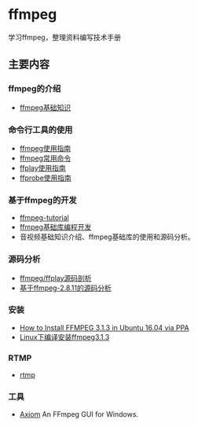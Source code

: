 # ffmpeg
学习ffmpeg，整理资料编写技术手册

## 主要内容

### ffmpeg的介绍
+ [ffmpeg基础知识](./src/01_ffmpeg.md)

### 命令行工具的使用
+ [ffmpeg使用指南](./src/B_FFmpeg使用指南.md)
+ [ffmpeg常用命令](./src/B_1_FFmpeg常用命令.md)
+ [ffplay使用指南](./src/A_FFplay使用指南.md)
+ [ffprobe使用指南](./src/C_FFprobe使用指南.md)

### 基于ffmpeg的开发
+ [ffmpeg-tutorial](https://github.com/feixiao/ffmpeg-tutorial)
+ [ffmpeg基础库编程开发](http://download.csdn.net/detail/czc1009/7028295) 
+ 音视频基础知识介绍、ffmpeg基础库的使用和源码分析。

### 源码分析
+ [ffmpeg/ffplay源码剖析](https://github.com/feixiao/ffsrc)
+ [基于ffmpeg-2.8.11的源码分析](https://github.com/feixiao/ffmpeg-2.8.11)


### 安装
+ [How to Install FFMPEG 3.1.3 in Ubuntu 16.04 via PPA](http://ubuntuhandbook.org/index.php/2016/09/install-ffmpeg-3-1-ubuntu-16-04-ppa/)
+ [Linux下编译安装ffmpeg3.1.3](http://blog.csdn.net/zhangwu1241/article/details/52354604)

### RTMP
+ [rtmp](./rtmp.md)

### 工具
+ [Axiom](https://github.com/MattMcManis/Axiom) An FFmpeg GUI for Windows.
